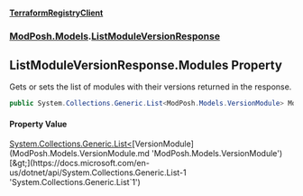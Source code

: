 #### [TerraformRegistryClient](index.md 'index')
### [ModPosh.Models](ModPosh.Models.md 'ModPosh.Models').[ListModuleVersionResponse](ModPosh.Models.ListModuleVersionResponse.md 'ModPosh.Models.ListModuleVersionResponse')

## ListModuleVersionResponse.Modules Property

Gets or sets the list of modules with their versions returned in the response.

```csharp
public System.Collections.Generic.List<ModPosh.Models.VersionModule> Modules { get; set; }
```

#### Property Value
[System.Collections.Generic.List&lt;](https://docs.microsoft.com/en-us/dotnet/api/System.Collections.Generic.List-1 'System.Collections.Generic.List`1')[VersionModule](ModPosh.Models.VersionModule.md 'ModPosh.Models.VersionModule')[&gt;](https://docs.microsoft.com/en-us/dotnet/api/System.Collections.Generic.List-1 'System.Collections.Generic.List`1')